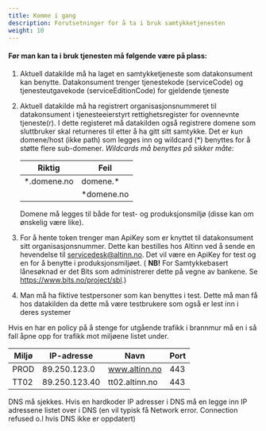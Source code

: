 ```yaml
---
title: Komme i gang
description: Forutsetninger for å ta i bruk samtykketjenesten
weight: 10
---
```



#### Før man kan ta i bruk tjenesten må følgende være på plass:

1.  Aktuell datakilde må ha laget en samtykketjeneste som datakonsument
    kan benytte. Datakonsument trenger tjenestekode (serviceCode) og
    tjenesteutgavekode (serviceEditionCode) for gjeldende tjeneste
    
2.	Aktuell datakilde må ha registrert organisasjonsnummeret til datakonsument i tjenesteeierstyrt rettighetsregister for ovennevnte tjeneste(r). I dette registeret må datakilden også registrere domene som sluttbruker skal returneres til etter å ha gitt sitt samtykke. Det er kun domene/host (ikke path) som legges inn og wildcard (*) benyttes for å støtte flere sub-domener. 
    *Wildcards må benyttes på sikker måte:* 

   
    Riktig      | Feil           
    ----------- | ----------- 
    *.domene.no  | domene.*    
                | *domene.no  

    Domene må legges til både for test- og produksjonsmiljø (disse kan om ønskelig være like).
    
3.  For å hente token trenger man ApiKey som er knyttet til
    datakonsument sitt organisasjonsnummer. Dette kan bestilles hos
    Altinn ved å sende en hevendelse til [servicedesk@altinn.no](mailto:servicedesk@altinn.no). Det vil være en ApiKey for test
    og en for å benytte i produksjonsmiljøet. ( **NB!** For Samtykkebasert lånesøknad er det Bits som administrerer dette på vegne av bankene. Se https://www.bits.no/project/sbl.)
    
4.  Man må ha fiktive testpersoner som kan benyttes i test. Dette må man
    få hos datakilden da dette må være testbrukere som også er lest
    inn i deres systemer
    
Hvis en har en policy på å stenge for utgående trafikk i brannmur  må en i så fall åpne opp for trafikk mot miljøene listet under.  

 Miljø | IP-adresse    | Navn           | Port 
------ | ------------- | -------------- | -----
 PROD  | 89.250.123.0  | www.altinn.no  | 443
 TT02  | 89.250.123.40 | tt02.altinn.no | 443 


DNS må sjekkes. Hvis en hardkoder IP adresser i DNS må en legge inn IP adressene listet over i DNS
(en vil typisk få Network error. Connection refused o.l hvis DNS ikke er oppdatert)